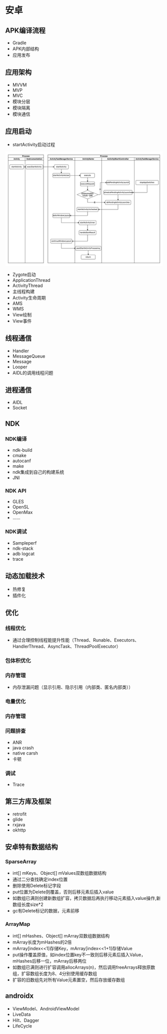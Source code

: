 # 安卓
## APK编译流程
* Gradle
* APK内部结构
* 应用发布

## 应用架构
* MVVM
* MVP
* MVC
* 模块分层
* 模块隔离
* 模块通信

## 应用启动
* startActivity启动过程

![startActivity](assets/startActivity.jpg)

* Zygote启动
* ApplicationThread
* ActivityThread
* 主线程构建
* Activity生命周期
* AMS
* WMS
* View绘制
* View事件

## 线程通信
* Handler
* MessageQueue
* Message
* Looper
* AIDL的调用线程问题

## 进程通信
* AIDL
* Socket

## NDK
### NDK编译
* ndk-build
* cmake
* autocanf
* make
* ndk集成到自己的构建系统
* JNI
    
### NDK API
* GLES
* OpenSL
* OpenMax
* ……
    
### NDK调试
* Sampleperf
* ndk-stack
* adb logcat
* trace
    
## 动态加载技术
* 热修复
* 插件化

## 优化
### 线程优化
* 通过合理控制线程能提升性能（Thread、Runable、Executors、HandlerThread、AsyncTask、ThreadPoolExecutor）
    
### 包体积优化

### 内存管理
* 内存泄漏问题（显示引用、隐示引用（内部类、匿名内部类））
    
### 电量优化
### 内存管理
### 问题排查
* ANR
* java crash
* native carsh
* 卡顿
    
### 调试
* Trace

## 第三方库及框架
* retrofit
* glide
* rxjava
* okhttp
    
## 安卓特有数据结构

### SparseArray
* int[] mKeys、Object[] mValues双数组数据结构
* 通过二分查找确定index位置
* 删除使用Delete标记字段
* put位置为Delete则覆盖，否则后移元素后插入value
* 如数组已满则创建新数组扩容，拷贝数据后再执行移动元素插入value操作,新数组长度size*2
* gc有Delete标记的数据，元素前移
    
### ArrayMap
* int[] mHashes、Object[] mArray双数组数据结构
* mArray长度为mHashes的2倍
* mArray[index<<1]存储Key，mArray[index<<1+1]存储Value
* put操作覆盖原值，如index位置key不一致则后移元素后插入Value，mHashes后移一位，mArray后移两位
* 如数组已满则进行扩容调用allocArrays(n)，然后调用freeArrays释放原数组，扩容数组长度为8、4分别使用缓存数组
* 扩容的旧数组先对所有Value元素置空，然后存放缓存数组
    
## androidx
* ViewModel、AndroidViewModel
* LiveData
* Hilt、Dagger
* LifeCycle
    
